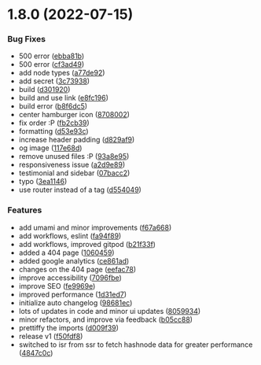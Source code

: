 # 1.8.0 (2022-07-15)


### Bug Fixes

* 500 error ([ebba81b](https://github.com/lapiito/mikewilldo-it/commit/ebba81b960215f93e7520386ffe4125dcd24cb23))
* 500 error ([cf3ad49](https://github.com/lapiito/mikewilldo-it/commit/cf3ad495c301af1be88d4361adf951f3de5bd6f6))
* add node types ([a77de92](https://github.com/lapiito/mikewilldo-it/commit/a77de92b4e04b87a2f5bc51d6c1c11a861716065))
* add secret ([3c73938](https://github.com/lapiito/mikewilldo-it/commit/3c739383e188f9a6f349ce5ff85d0c60b79cf6e0))
* build ([d301920](https://github.com/lapiito/mikewilldo-it/commit/d30192098803f2b28c8dc8ccb1406287b19c2cbc))
* build and use link ([e8fc196](https://github.com/lapiito/mikewilldo-it/commit/e8fc1965d0f7d77fec6aecd0f0e8b8e8791f9312))
* build error ([b8f6dc5](https://github.com/lapiito/mikewilldo-it/commit/b8f6dc51fbfbd83e19a8e87e7ceecb4cbb3ed819))
* center hamburger icon ([8708002](https://github.com/lapiito/mikewilldo-it/commit/87080023ba54ffae8150f39d0ea750ed5112b01f))
* fix order :P ([fb2cb39](https://github.com/lapiito/mikewilldo-it/commit/fb2cb390b2e852c6ce704b85d1cb62ab89361f27))
* formatting ([d53e93c](https://github.com/lapiito/mikewilldo-it/commit/d53e93c61261d9b5b1d2ca7942ff27f7bf08dba7))
* increase header padding ([d829af9](https://github.com/lapiito/mikewilldo-it/commit/d829af96467bf121614b72f6c9f546cf162d352c))
* og image ([117e68d](https://github.com/lapiito/mikewilldo-it/commit/117e68d7449a4f8bf1bf0bcd294b4dfa4b987b8a))
* remove unused files :P ([93a8e95](https://github.com/lapiito/mikewilldo-it/commit/93a8e95cb24eb264a29e76bd1309e0275b6e3569))
* responsiveness issue ([a2d9e89](https://github.com/lapiito/mikewilldo-it/commit/a2d9e89b5c0c7cbfca5015517e78b0cb8e96ff10))
* testimonial and sidebar ([07bacc2](https://github.com/lapiito/mikewilldo-it/commit/07bacc25b090b5c5b69587f45cdc7ef8d516771b))
* typo ([3ea1146](https://github.com/lapiito/mikewilldo-it/commit/3ea11468f2aa841de16712e253a03c941ae77f85))
* use router instead of a tag ([d554049](https://github.com/lapiito/mikewilldo-it/commit/d554049f05bae4cde300afa6d152f7b39f45adeb))


### Features

* add umami and minor improvements ([f67a668](https://github.com/lapiito/mikewilldo-it/commit/f67a6688b3f452bf492abf9582ff4af2637a4ccd))
* add workflows, eslint ([fa94f89](https://github.com/lapiito/mikewilldo-it/commit/fa94f89d46a5e2ef167388e86cb63daf4018cd8f))
* add workflows, improved gitpod ([b21f33f](https://github.com/lapiito/mikewilldo-it/commit/b21f33f8a4a029584be136acc663509e4e0e886b))
* added a 404 page ([1060459](https://github.com/lapiito/mikewilldo-it/commit/10604598b0be70ad322b66384b79b6c40efeb570))
* added google analytics ([ce861ad](https://github.com/lapiito/mikewilldo-it/commit/ce861ada8b76474979fd5fb866bee55d7b9acc7f))
* changes on the 404 page ([eefac78](https://github.com/lapiito/mikewilldo-it/commit/eefac7857de018db1906f82d7cc1aef7204490bd))
* improve accessibility ([7096fbe](https://github.com/lapiito/mikewilldo-it/commit/7096fbe6ad5e690b7f720591cb843a47c862d276))
* improve SEO ([fe9969e](https://github.com/lapiito/mikewilldo-it/commit/fe9969e38429c4bf0c9934f654ef7635d0921619))
* improved performance ([1d31ed7](https://github.com/lapiito/mikewilldo-it/commit/1d31ed781ac296fde6d73f161d22b4e925c34157))
* initialize auto changelog ([98681ec](https://github.com/lapiito/mikewilldo-it/commit/98681ec53df4605b3f23a49c75413b8db304ef17))
* lots of updates in code and minor ui updates ([8059934](https://github.com/lapiito/mikewilldo-it/commit/805993484af9bdbabf6d269155b8ebeecfcbadc3))
* minor refactors, and improve via feedback ([b05cc88](https://github.com/lapiito/mikewilldo-it/commit/b05cc88a0f9dae698038db9587c49b23d91caf74))
* prettiffy the imports ([d009f39](https://github.com/lapiito/mikewilldo-it/commit/d009f399bfdd1d3305baf0222f0da8b770a039a0))
* release v1 ([f50fdf8](https://github.com/lapiito/mikewilldo-it/commit/f50fdf8418f434975cc078824de3c5b054e2d44c))
* switched to isr from ssr to fetch hashnode data for greater performance ([4847c0c](https://github.com/lapiito/mikewilldo-it/commit/4847c0c802d9bd3bc356ba320873df1a8f237f18))



